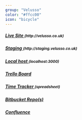 ```yaml
---
group: "Velusso"
color: "#ffcc00"
icon: "bicycle"
---
```


<h5><a href="http://velusso.co.uk/">Live Site </a> <small>(http://velusso.co.uk)</small></h5>
<h5><a href="">Staging </a><small>(http://staging.velusso.co.uk)</small></h5>
<h5><a href="http://localhost:3000">Local host </a> <small>(localhost:3000)</small></h5>
<h5><a href="https://trello.com/b/2Z9iWHbE/velusso">Trello Board</a></h5>
<h5><a href="https://docs.google.com/spreadsheets/d/1Kftopx-SMTdS3V4-sYcjryHE60KMdfDmJtHBbAi_cCM/edit#gid=0">Time Tracker </a> <small>(spreadsheet)</small></h5>
<h5><a href="https://bitbucket.org/velusso">Bitbucket Repo(s)</a></h5>
<h5><a href="https://v9-confluence.atlassian.net/wiki/display/VEL/Velusso">Confluence</a></h5>
